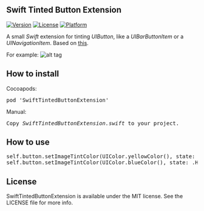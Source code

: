 ## Swift Tinted Button Extension

[![Version](https://img.shields.io/cocoapods/v/SwiftTintedButtonExtension.svg?style=flat)](http://cocoadocs.org/docsets/SwiftTintedButtonExtension)
[![License](https://img.shields.io/cocoapods/l/SwiftTintedButtonExtension.svg?style=flat)](http://cocoadocs.org/docsets/SwiftTintedButtonExtension)
[![Platform](https://img.shields.io/cocoapods/p/SwiftTintedButtonExtension.svg?style=flat)](http://cocoadocs.org/docsets/SwiftTintedButtonExtension)

A small <i>Swift</i> extension for tinting <i>UIButton</i>, like a <i>UIBarButtonItem</i> or a <i>UINavigationItem</i>. Based on <a href="https://github.com/filipstefansson/UITintedButton">this</a>.

For example:
![alt tag](https://raw.github.com/maximbilan/SwiftTintedButtonExtension/master/img/4.png)

## How to install
Cocoapods:
<pre>
pod 'SwiftTintedButtonExtension'
</pre>
Manual:</br>
<pre>
Copy <i>SwiftTintedButtonExtension.swift</i> to your project.
</pre>
## How to use
<pre>
self.button.setImageTintColor(UIColor.yellowColor(), state: .Normal)
self.button.setImageTintColor(UIColor.blueColor(), state: .Highlighted)
</pre>

## License

SwiftTintedButtonExtension is available under the MIT license. See the LICENSE file for more info.
